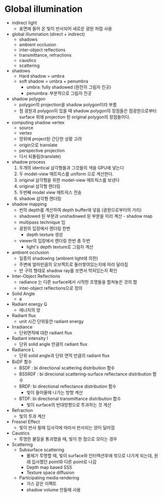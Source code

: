# Global illumination
- indirect light
    - 표면에 들어 온 빛이 반사되어 새로운 광원 처럼 사용
- global illumination (direct + indirect)
    - shadows
    - ambient occlusion
    - inter-object reflections
    - transmittance, refractions
    - caustics
    - scattering
- shadows
    - Hard shadow = umbra
    - soft shadow = umbra + penumbra
        - umbra: fully shadowed (완전히 그림자 진곳)
        - penumbra: 부분적으로 그림자 진곳
- shadow polygon
    - polygon의 projection을 shadow polygon이라 부름
    - 점 광원과 polygon이 있을 때 shadow polygon의 정점들은 점광원으로부터 surface 위에 projection 된 original polygon의 정점들이다.
- computing shadow vertex
    - source
    - vertex
    - 땅위에 project된 간단한 상황 고려
    - origin으로 translate
    - perspective projection
    - 다시 되돌림(translate)
- shadow process
    1. 두개의 identical 삼각형들과 그것들의 색을 GPU에 넣는다
    2. 두 model-view 매트릭스를 uniform 으로 계산한다.
    3. original 삼각형을 위한 model-view 매트릭스를 보낸다
    4. original 삼각형 렌더링
    5. 두번째 model view 매트릭스 전송
    6. shadow 삼각형 렌더링
- shadow mapping
    - 씬의 depth를 계산하여 depth buffer에 넣음 (광원으로부터의 거리)
    - shadowed 된 부분과 unshadowed 된 부분을 미리 계산 - shadow map
    - multipass technique 임
    - 광원의 입장에서 렌더링 한번
        - depth texture 생성
    - viewer의 입장에서 렌더링 한번 총 두번
        - light's depth texture로 그림자 계산
- ambient occlusion
    - 일종의 shadowing (ambient light에 의한)
    - 주변에 얼마만큼의 오브젝트로 둘러쌓여있는지에 따라 달라짐
    - 반 구의 형태로 shadow ray를 쏘면서 막혀있는지 확인
- Inter-Object Reflections
    - radiance 는 다른 surface에서 시작한 조명들을 합쳐놓은 것의 합
    - inter-object reflections으로 정의
- Solid Angle
    - a
- Radiant energy Q
    - 에너지의 양
- Radiant flux
    - unit 시간 단위동안 radiant energy
- Irradiance
    - 단위면적에 대한 radiant flux
- Radiant intensity I
    - 단위 solid angle 만큼의 radiant flux
- Radiance L
    - 단위 solid angle과 단위 면적 만큼의 radiant flux
- BxDF 함수
    - BSDF : bi directional scattering distribution 함수
    - BSSRDF : bi direcional scattering-surface reflectance distribution 함수
    - BRDF: bi directional reflectance distribution 함수
        - 빛이 들어올때 나가는 방향 계산
    - BTDF: bi directional transmittance distribution 함수
        - 빛이 surface의 반대방향으로 투과하는 것 계산
- Refraction
    - 빛의 투과 계산
- Fresnel Effect
    - 빛이 반사 될때 입사각에 따라서 반사되는 양이 달라짐
- Caustics
    - 투명한 물질을 통과했을 때, 빛이 한 점으로 모이는 경우
- Scattering
    - Subsurface scattering
        - 물체가 투명할 때, 빛이 surface와 인터렉션후에 밖으로 나가게 되는데, 원래 입사했던 point와 다른 point로 나감
        - Depth map based SSS
        - Texture space diffusion
    - Participating media rendering
        - 가스 같은 이펙트
        - shadow volume 만들때 사용